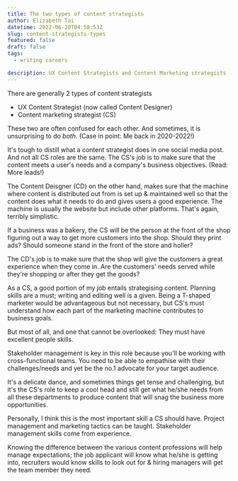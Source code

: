 ```yaml
---
title: The two types of content strategists
author: Elizabeth Tai
datetime: 2022-06-20T04:58:53Z
slug: content-strategists-types
featured: false
draft: false
tags:
  - writing careers

description: UX Content Strategists and Content Marketing strategists - what makes them different?
---
```


There are generally 2 types of content strategists

- UX Content Strategist (now called Content Designer)
- Content marketing strategist (CS)

These two are often confused for each other. And sometimes, it is unsurprising to do _both_. (Case in point: Me back in 2020-2022!)

It's tough to distill what a content strategist does in one social media post. And not all CS roles are the same. The CS's job is to make sure that the content meets a user's needs and a company's business objectives. (Read: More leads!)

The Content Deisgner (CD) on the other hand, makes sure that the machine where content is distributed out from is set up & maintained well so that the content does what it needs to do and gives users a good experience. The machine is usually the website but include other platforms. That's again, terribly simplistic.

If a business was a bakery, the CS will be the person at the front of the shop figuring out a way to get more customers into the shop. Should they print ads? Should someone stand in the front of the store and holler?

The CD's job is to make sure that the shop will give the customers a great experience when they come in. Are the customers' needs served while they're shopping or after they get the goods?

As a CS, a good portion of my job entails strategising content. Planning skills are a must; writing and editing well is a given. Being a T-shaped marketer would be advantageous but not necessary, but CS's must understand how each part of the marketing machine contributes to business goals.

But most of all, and one that cannot be overlooked: They must have excellent people skills.

Stakeholder management is key in this role because you'll be working with cross-functional teams. You need to be able to empathise with their challenges/needs and yet be the no.1 advocate for your target audience.

It's a delicate dance, and sometimes things get tense and challenging, but it's the CS's role to keep a cool head and still get what he/she needs from all these departments to produce content that will snag the business more opportunities.

Personally, I think this is the most important skill a CS should have. Project management and marketing tactics can be taught. Stakeholder management skills come from experience.

Knowing the difference between the various content professions will help manage expectations; the job applicant will know what he/she is getting into, recruiters would know skills to look out for & hiring managers will get the team member they need.
